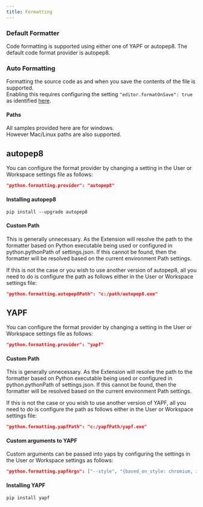```yaml
---
title: Formatting
---
```


### Default Formatter
Code formatting is supported using either one of YAPF or autopep8.
The default code format provider is autopep8.   

### Auto Formatting  
Formatting the source code as and when you save the contents of the file is supported.  
Enabling this requires configuring the setting ```"editor.formatOnSave": true``` as identified [here](https://code.visualstudio.com/updates#_format-on-save). 

#### Paths  
All samples provided here are for windows.   
However Mac/Linux paths are also supported.

## autopep8
You can configure the format provider by changing a setting in the User or Workspace settings file as follows:
```json
"python.formatting.provider": "autopep8"
```

#### Installing autopep8 
```
pip install --upgrade autopep8
```

#### Custom Path 
This is generally unnecessary. As the Extension will resolve the path to the formatter based on Python executable being used or configured in python.pythonPath of settings.json. If this cannot be found, then the formatter will be resolved based on the current environment Path settings.

If this is not the case or you wish to use another version of autopep8, all you need to do is configure the path as follows either in the User or Workspace settings file:    
```json
"python.formatting.autopep8Path": "c:/path/autopep8.exe"
```

## YAPF
You can configure the format provider by changing a setting in the User or Workspace settings file as follows:
```json
"python.formatting.provider": "yapf"
```

#### Custom Path
This is generally unnecessary. As the Extension will resolve the path to the formatter based on Python executable being used or configured in python.pythonPath of settings.json. If this cannot be found, then the formatter will be resolved based on the current environment Path settings.

If this is not the case or you wish to use another version of YAPF, all you need to do is configure the path as follows either in the User or Workspace settings file:    
```json
"python.formatting.yapfPath": "c:/yapfPath/yapf.exe"
```

#### Custom arguments to YAPF
Custom arguments can be passed into yaps by configuring the settings in the User or Workspace settings as follows:   
```json
"python.formatting.yapfArgs": ["--style", "{based_on_style: chromium, indent_width: 20}"]
```

#### Installing YAPF
```
pip install yapf
```

